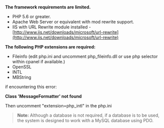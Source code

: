 **The framework requirements are limited.**

- PHP 5.6 or greater.
- Apache Web Server or equivalent with mod rewrite support.
- IIS with URL Rewrite module installed - [http://www.iis.net/downloads/microsoft/url-rewrite](http://www.iis.net/downloads/microsoft/url-rewrite)

**The following PHP extensions are required:**

- Fileinfo (edit php.ini and uncomment php_fileinfo.dll or use php selector within cpanel if available.)
- OpenSSL
- INTL
- MBString

if encountering this error:

**Class 'MessageFormatter' not found**

Then uncomment "extension=php_intl" in the php.ini

> **Note:** Although a database is not required, if a database is to be used, the system is designed to work with a MySQL database using PDO.
